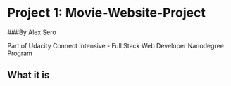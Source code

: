 # Project 1: Movie-Website-Project
###By Alex Sero 

Part of Udacity Connect Intensive - Full Stack Web Developer Nanodegree Program

## What it is

